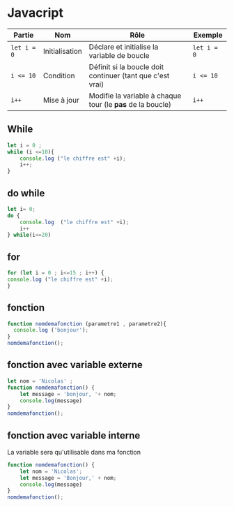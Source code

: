 # Javacript


| Partie           | Nom              | Rôle                                                        | Exemple         |
|------------------|------------------|-------------------------------------------------------------|-----------------|
| `let i = 0`      | Initialisation   | Déclare et initialise la variable de boucle                 | `let i = 0`     |
| `i <= 10`        | Condition        | Définit si la boucle doit continuer (tant que c'est vrai)   | `i <= 10`       |
| `i++`            | Mise à jour      | Modifie la variable à chaque tour (le **pas** de la boucle) | `i++`           |

## While

```js
let i = 0 ;
while (i <=10){
    console.log ("le chiffre est" +i);
    i++;
}
```
## do while 

```js
let i= 0;
do {
    console.log  ("le chiffre est" +i);
    i++
} while(i<=20)
```
## for

```js
for (let i = 0 ; i<=15 ; i++) {
console.log ("le chiffre est" +i);
}
```
## fonction 
```js
function nomdemafonction (parametre1 , parametre2){
  console.log ('bonjour');
}
nomdemafonction();
```

## fonction avec variable externe

```js
let nom = 'Nicolas' ; 
function nomdemafonction() {
    let message = 'bonjour, '+ nom;
    console.log(message)
}
nomdemafonction();
```
## fonction avec variable interne

La variable sera qu'utilisable dans ma fonction
```js
function nomdemafonction() {
    let nom = 'Nicolas';
    let message = 'Bonjour,' + nom;
    console.log(message)
}
nomdemafonction();
```
